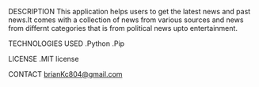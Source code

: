 DESCRIPTION
 This application helps users to get the latest news and past news.It comes with a collection of news from various sources and news from differnt categories that is from political news upto entertainment.

TECHNOLOGIES USED
 .Python
 .Pip
 
LICENSE
 .MIT license

CONTACT
 brianKc804@gmail.com